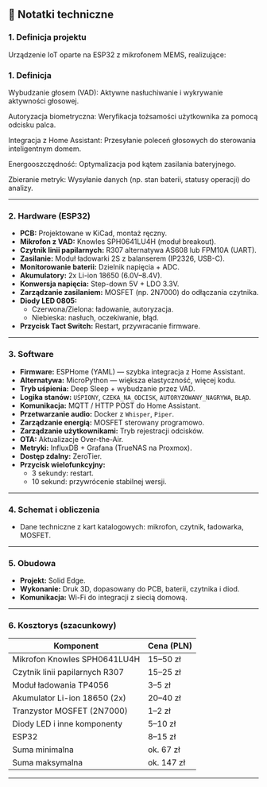 ## 📝 Notatki techniczne

### 1. Definicja projektu

Urządzenie IoT oparte na ESP32 z mikrofonem MEMS, realizujące:

### 1. Definicja

Wybudzanie głosem (VAD): Aktywne nasłuchiwanie i wykrywanie aktywności głosowej.

Autoryzacja biometryczna: Weryfikacja tożsamości użytkownika za pomocą odcisku palca.

Integracja z Home Assistant: Przesyłanie poleceń głosowych do sterowania inteligentnym domem.

Energooszczędność: Optymalizacja pod kątem zasilania bateryjnego.

Zbieranie metryk: Wysyłanie danych (np. stan baterii, statusy operacji) do analizy.

---

### 2. Hardware (ESP32)

- **PCB:** Projektowane w KiCad, montaż ręczny.
- **Mikrofon z VAD:** Knowles SPH0641LU4H (moduł breakout).
- **Czytnik linii papilarnych:** R307 alternatywa AS608 lub FPM10A (UART).
- **Zasilanie:** Moduł ładowarki 2S z balanserem (IP2326, USB-C).
- **Monitorowanie baterii:** Dzielnik napięcia + ADC.
- **Akumulatory:** 2x Li-ion 18650 (6.0V–8.4V).
- **Konwersja napięcia:** Step-down 5V + LDO 3.3V.
- **Zarządzanie zasilaniem:** MOSFET (np. 2N7000) do odłączania czytnika.
- **Diody LED 0805:**
  - Czerwona/Zielona: ładowanie, autoryzacja.
  - Niebieska: nasłuch, oczekiwanie, błąd.
- **Przycisk Tact Switch:** Restart, przywracanie firmware.

---

### 3. Software

- **Firmware:** ESPHome (YAML) — szybka integracja z Home Assistant.
- **Alternatywa:** MicroPython — większa elastyczność, więcej kodu.
- **Tryb uśpienia:** Deep Sleep + wybudzanie przez VAD.
- **Logika stanów:** `UŚPIONY`, `CZEKA_NA_ODCISK`, `AUTORYZOWANY_NAGRYWA`, `BŁĄD`.
- **Komunikacja:** MQTT / HTTP POST do Home Assistant.
- **Przetwarzanie audio:** Docker z `Whisper`, `Piper`.
- **Zarządzanie energią:** MOSFET sterowany programowo.
- **Zarządzanie użytkownikami:** Tryb rejestracji odcisków.
- **OTA:** Aktualizacje Over-the-Air.
- **Metryki:** InfluxDB + Grafana (TrueNAS na Proxmox).
- **Dostęp zdalny:** ZeroTier.
- **Przycisk wielofunkcyjny:**
  - 3 sekundy: restart.
  - 10 sekund: przywrócenie stabilnej wersji.

---

### 4. Schemat i obliczenia

- Dane techniczne z kart katalogowych: mikrofon, czytnik, ładowarka, MOSFET.

---

### 5. Obudowa

- **Projekt:** Solid Edge.
- **Wykonanie:** Druk 3D, dopasowany do PCB, baterii, czytnika i diod.
- **Komunikacja:** Wi-Fi do integracji z siecią domową.

---

### 6. Kosztorys (szacunkowy)

Komponent | Cena (PLN) |
---|---|
Mikrofon Knowles SPH0641LU4H | 15–50 zł |
Czytnik linii papilarnych R307 | 15–25 zł |
Moduł ładowania TP4056 | 3–5 zł |
Akumulator Li-ion 18650 (2x) | 20–40 zł |
Tranzystor MOSFET (2N7000) | 1–2 zł |
Diody LED i inne komponenty | 5–10 zł |
ESP32 | 8–15 zł |
Suma minimalna | ok. 67 zł |
Suma maksymalna | ok. 147 zł |
---

